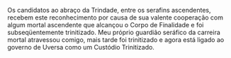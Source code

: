 ﻿Os candidatos ao abraço da Trindade, entre os serafins ascendentes, recebem este reconhecimento por causa de sua valente cooperação com algum mortal ascendente que alcançou o Corpo de Finalidade e foi subseqüentemente trinitizado. Meu próprio guardião seráfico da carreira mortal atravessou comigo, mais tarde foi trinitizado e agora está ligado ao governo de Uversa como um Custódio Trinitizado.